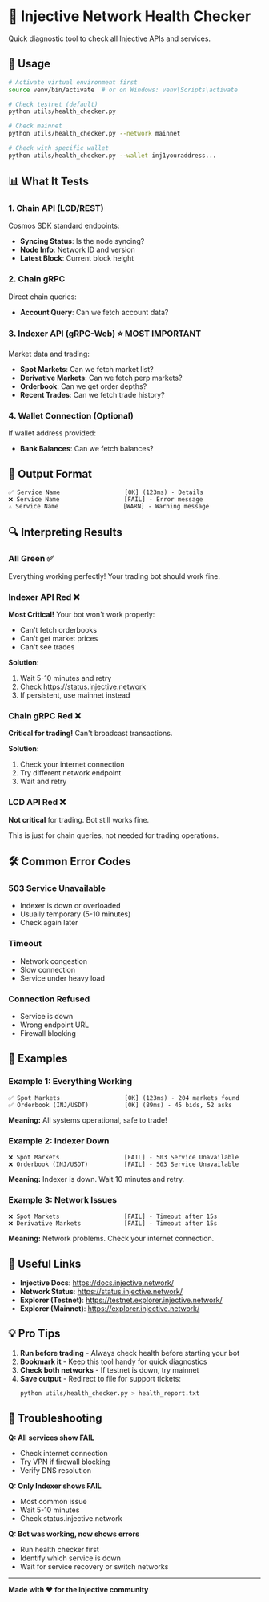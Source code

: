 # 🏥 Injective Network Health Checker

Quick diagnostic tool to check all Injective APIs and services.

## 🚀 Usage

```bash
# Activate virtual environment first
source venv/bin/activate  # or on Windows: venv\Scripts\activate

# Check testnet (default)
python utils/health_checker.py

# Check mainnet
python utils/health_checker.py --network mainnet

# Check with specific wallet
python utils/health_checker.py --wallet inj1youraddress...
```

## 📊 What It Tests

### 1. Chain API (LCD/REST)
Cosmos SDK standard endpoints:
- **Syncing Status**: Is the node syncing?
- **Node Info**: Network ID and version
- **Latest Block**: Current block height

### 2. Chain gRPC
Direct chain queries:
- **Account Query**: Can we fetch account data?

### 3. Indexer API (gRPC-Web) ⭐ MOST IMPORTANT
Market data and trading:
- **Spot Markets**: Can we fetch market list?
- **Derivative Markets**: Can we fetch perp markets?
- **Orderbook**: Can we get order depths?
- **Recent Trades**: Can we fetch trade history?

### 4. Wallet Connection (Optional)
If wallet address provided:
- **Bank Balances**: Can we fetch balances?

## 🎨 Output Format

```
✅ Service Name                  [OK] (123ms) - Details
❌ Service Name                  [FAIL] - Error message
⚠️ Service Name                  [WARN] - Warning message
```

## 🔍 Interpreting Results

### All Green ✅
Everything working perfectly! Your trading bot should work fine.

### Indexer API Red ❌
**Most Critical!** Your bot won't work properly:
- Can't fetch orderbooks
- Can't get market prices
- Can't see trades

**Solution:** 
1. Wait 5-10 minutes and retry
2. Check https://status.injective.network
3. If persistent, use mainnet instead

### Chain gRPC Red ❌
**Critical for trading!** Can't broadcast transactions.

**Solution:**
1. Check your internet connection
2. Try different network endpoint
3. Wait and retry

### LCD API Red ❌
**Not critical** for trading. Bot still works fine.

This is just for chain queries, not needed for trading operations.

## 🛠️ Common Error Codes

### 503 Service Unavailable
- Indexer is down or overloaded
- Usually temporary (5-10 minutes)
- Check again later

### Timeout
- Network congestion
- Slow connection
- Service under heavy load

### Connection Refused
- Service is down
- Wrong endpoint URL
- Firewall blocking

## 📝 Examples

### Example 1: Everything Working
```
✅ Spot Markets                  [OK] (123ms) - 204 markets found
✅ Orderbook (INJ/USDT)          [OK] (89ms) - 45 bids, 52 asks
```
**Meaning:** All systems operational, safe to trade!

### Example 2: Indexer Down
```
❌ Spot Markets                  [FAIL] - 503 Service Unavailable
❌ Orderbook (INJ/USDT)          [FAIL] - 503 Service Unavailable
```
**Meaning:** Indexer is down. Wait 10 minutes and retry.

### Example 3: Network Issues
```
❌ Spot Markets                  [FAIL] - Timeout after 15s
❌ Derivative Markets            [FAIL] - Timeout after 15s
```
**Meaning:** Network problems. Check your internet connection.

## 🔗 Useful Links

- **Injective Docs**: https://docs.injective.network/
- **Network Status**: https://status.injective.network/
- **Explorer (Testnet)**: https://testnet.explorer.injective.network/
- **Explorer (Mainnet)**: https://explorer.injective.network/

## 💡 Pro Tips

1. **Run before trading** - Always check health before starting your bot
2. **Bookmark it** - Keep this tool handy for quick diagnostics
3. **Check both networks** - If testnet is down, try mainnet
4. **Save output** - Redirect to file for support tickets:
   ```bash
   python utils/health_checker.py > health_report.txt
   ```

## 🐛 Troubleshooting

**Q: All services show FAIL**
- Check internet connection
- Try VPN if firewall blocking
- Verify DNS resolution

**Q: Only Indexer shows FAIL** 
- Most common issue
- Wait 5-10 minutes
- Check status.injective.network

**Q: Bot was working, now shows errors**
- Run health checker first
- Identify which service is down
- Wait for service recovery or switch networks

---

**Made with ❤️ for the Injective community**
